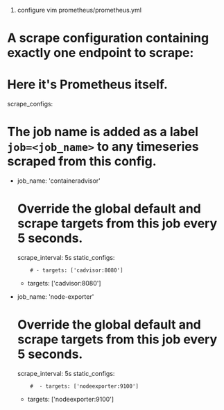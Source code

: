 


1. configure vim prometheus/prometheus.yml

# A scrape configuration containing exactly one endpoint to scrape:
# Here it's Prometheus itself.
scrape_configs:
  # The job name is added as a label `job=<job_name>` to any timeseries scraped from this config.

  - job_name: 'containeradvisor'
    # Override the global default and scrape targets from this job every 5 seconds.
    scrape_interval: 5s
    static_configs:

            # - targets: ['cadvisor:8080']
      - targets: ['cadvisor:8080']


  - job_name: 'node-exporter'
    # Override the global default and scrape targets from this job every 5 seconds.
    scrape_interval: 5s
    static_configs:

            #  - targets: ['nodeexporter:9100']
      - targets: ['nodeexporter:9100']


